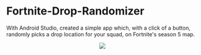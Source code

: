 # Fortnite-Drop-Randomizer

With Android Studio, created a simple app which, with a click of a button, randomly picks a drop location for your squad, on Fortnite's season 5 map. 

<p align="center">
  <img src="https://user-images.githubusercontent.com/50390471/140000585-4b04b6c9-802c-4b6e-8715-817b8d7fc287.png"/>
</p>
